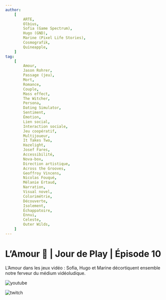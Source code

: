 ```yaml
---
author:
    [
        ARTE,
        Olbius,
        Sofia (Game Spectrum),
        Hugo (GND),
        Marine (Pixel Life Stories),
        Cosmografik,
        Quineapple,
    ]
tag:
    [
        Amour,
        Jason Rohrer,
        Passage (jeu),
        Mort,
        Romance,
        Couple,
        Mass effect,
        The Witcher,
        Persona,
        Dating Simulator,
        Sentiment,
        Émotion,
        Lien social,
        Interaction sociale,
        Jeu coopératif,
        Multijoueur,
        It Takes Two,
        Hazelight,
        Josef Fares,
        Accessibilité,
        Nova-box,
        Direction artistique,
        Across the Grooves,
        Geoffroy Vincens,
        Nicolas Fouqué,
        Mélanie Ertaud,
        Narration,
        Visual novel,
        Colorimétrie,
        Découverte,
        Isolement,
        Échappatoire,
        Ennui,
        Celeste,
        Outer Wilds,
    ]
---
```


# L’Amour 💖 | Jour de Play | Épisode 10

L’Amour dans les jeux vidéo : Sofia, Hugo et Marine décortiquent ensemble notre ferveur du médium vidéoludique.

![youtube](https://www.youtube.com/watch?v=6Q498JkhYHE)

![twitch](https://www.twitch.tv/videos/1135747467)
